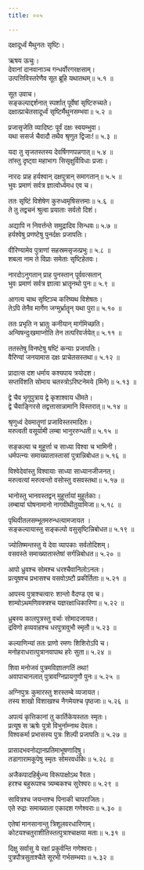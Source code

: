 ```yaml
---
title: ००५

---
```

दक्षादूर्ध्वं मैथुनतः सृष्टिः।  
  
ऋषय ऊचुः।  
देवानां दानवानाञ्च गन्धर्वोरगरक्षसाम्।  
उत्पत्तिविस्तरेणैव सूत ब्रूहि यथातथम्॥ ५.१ ॥  
  
सूत उवाच।  
सङ्कल्पाद्दर्शनात् स्पर्शात् पूर्वेषां सृष्टिरुच्यते।  
दक्षात्प्राचेतसादूर्ध्वं सृष्टिर्मैथुनसम्भवा॥ ५.२ ॥  
  
प्रजासृजेति व्यादिष्टः पूर्वं दक्षः स्वयम्भुवा।  
यथा ससर्ज चैवादौ तथैव श्रृणुत द्विजाः!॥ ५.३ ॥  
  
यदा तु सृजतस्तस्य देवर्षिगणपन्नगात्॥ ५.४ ॥  
तांस्तु दृष्ट्वा महाभागः सिसृक्षुर्विविधाः प्रजाः।  
  
नारदः प्राह हर्यश्वान्‌ दक्षपुत्रान्‌ समागतान्॥ ५.५ ॥  
भुवः प्रमाणं सर्वत्र ज्ञात्वोर्ध्वमध एव च।  
  
ततः सृष्टिं विशेषेण कुरुध्वमृषिसत्तमाः॥ ५.६ ॥  
ते तु तद्वचनं श्रुत्वा प्रयाताः सर्वतो दिशं।  
  
अद्यापि न निवर्त्तन्ते समुद्रादिव सिन्धवः॥ ५.७ ॥  
हर्यश्वेषु प्रणष्टेषु पुनर्दक्षः प्रजापतिः।  
  
वीरिण्यामेव पुत्राणां सहस्रमसृजत्प्रभुः॥ ५.८ ॥  
शबला नाम ते विप्राः समेताः सृष्टिहेतवः।  
  
नारदोऽनुगतान्‌ प्राह पुनस्तान्‌ पूर्ववत्सतान्  
भुवः प्रमाणं सर्वत्र ज्ञात्वा भ्रातॄनथो पुनः॥ ५.९ ॥  
  
आगत्य चाथ सृष्टिञ्च करिष्यथ विशेषतः।  
तेऽपि तेनैव मार्गेण जग्मुर्भ्रातॄन् यथा पुरा॥ ५.१० ॥  
  
ततः प्रभृति न भ्रातुः कनीयान्‌ मार्गमिच्छति।  
अन्विषन्दुःखमाप्नोति तेन तत्परिवर्जयेत्॥ ५.११ ॥  
  
ततस्तेषु विनष्टेषु षष्टिं कन्याः प्रजापतिः।  
वैरिण्यां जनयामास दक्षः प्राचेतसस्तथा॥ ५.१२ ॥  
  
प्रादात्स दश धर्माय कश्यपाय त्रयोदश।  
सप्तविंशति सोमाय चतस्त्रोऽरिष्टनेमये (मिने)॥ ५.१३ ॥  
  
द्वे चैव भृगुपुत्राय द्वे कृशाश्वाय धीमते।  
द्वे चैवाङ्गिरसे तद्वत्तासान्नामानि विस्तरात्॥ ५.१४ ॥  
  
श्रृणुध्वं देवमातॄणां प्रजाविस्तरमादितः।  
मरुत्वती वसूर्यामी लम्बा भानुररुन्धती॥ ५.१५ ॥  
  
सङ्कल्पा च मुहूर्त्ता च साध्या विश्वा च भामिनी।  
धर्मपत्न्यः समाख्यातास्तासां पुत्रान्निबोधत॥ ५.१६ ॥  
  
विश्वेदेवांस्तु विश्वायाः साध्या साध्यानजीजनत्।  
मरुत्वत्यां मरुत्वन्तो वसोस्तु वसवस्तथा॥ ५.१७ ॥  
  
भानोस्तु भानवस्तद्वन् मुहूर्त्तायां मुहूर्तकाः।  
लम्बायां घोषनामानो नागवीथीतुयामिजा॥ ५.१८ ॥  
  
पृथिवीतलसम्भूतमरुन्धत्यामजायत ।  
सङ्कल्पायास्तु सङ्कल्पो वसुसृष्टिन्निबोधत॥ ५.१९ ॥  
  
ज्योतिष्मन्तस्तु ये देवा व्यापकाः सर्वतोदिशम्।  
वसवस्ते समाख्यातास्तेषां सर्गन्निबोधत॥ ५.२० ॥  
  
आपो ध्रुवश्च सोमश्च धरश्चैवानिलोऽनलः।  
प्रत्यूषश्च प्रभासश्च वसवोऽष्टौ प्रकीर्तिताः॥ ५.२१ ॥  
  
आपस्य पुत्राश्चत्वारः शान्तो वैदण्ड एव च।  
शाम्वोऽथमणिवक्त्रश्च यज्ञरक्षाधिकारिणा॥ ५.२२ ॥  
  
ध्रुबस्य कालपुत्रस्तु वर्चाः सोमादजायत।  
द्रविणो हव्यवाहश्च धरपुत्रावुभौ स्मृतौ॥ ५.२३ ॥  
  
कल्याणिन्यां ततः प्राणो रमणः शिशिरोऽपि च।  
मनोहराधरात्पुत्रानवापाथ हरेः सुता॥ ५.२४ ॥  
  
शिवा मनोजवं पुत्रमविज्ञातगतिं तथा!  
अवापाचानलात् पुत्रावग्निप्रायगुणौ पुनः॥ ५.२५ ॥  
  
अग्निपुत्रः कुमारस्तु शरस्तम्बे व्यजायत।  
तस्य शाखो विशाखश्च नैगमेयश्च पृष्ठजाः॥ ५.२६ ॥  
  
अपत्यं कृत्तिकानां तु कार्तिकेयस्ततः स्मृतः।  
प्रत्यूष स ऋषेः पुत्रो विभुर्नाम्नाथ देवलः।  
विश्वकर्मा प्रभासस्य पुत्रः शिल्पी प्रजापतिः॥ ५.२७ ॥  
  
प्रासादभवनोद्यानप्रतिमाभूषणादिषु।  
तडागारामकूपेषु स्मृतः सोमरवर्धकिः॥ ५.२८ ॥  
  
अजैकपादहिर्बुध्न्य विरूपाक्षोऽथ रैवतः।  
हरश्च बहुरूपश्च त्र्यम्बकश्च सुरेश्वरः॥ ५.२९ ॥  
  
सावित्रश्च जयन्तश्च पिनाकी चापराजितः।  
एते रुद्राः समाख्याता एकादश गणेश्वराः॥ ५.३० ॥  
  
एतेषां मानसानान्तु त्रिशूलवरधारिणाम्।  
कोटयश्चतुराशीतिस्तत्पुत्राश्चाक्षया मताः॥ ५.३१ ॥  
  
दिक्षु सर्वासु ये रक्षां प्रकुर्वन्ति गणेश्वराः।  
पुत्रपौत्रसुताश्चैते सूरभी गर्भसम्भवाः॥ ५.३२ ॥